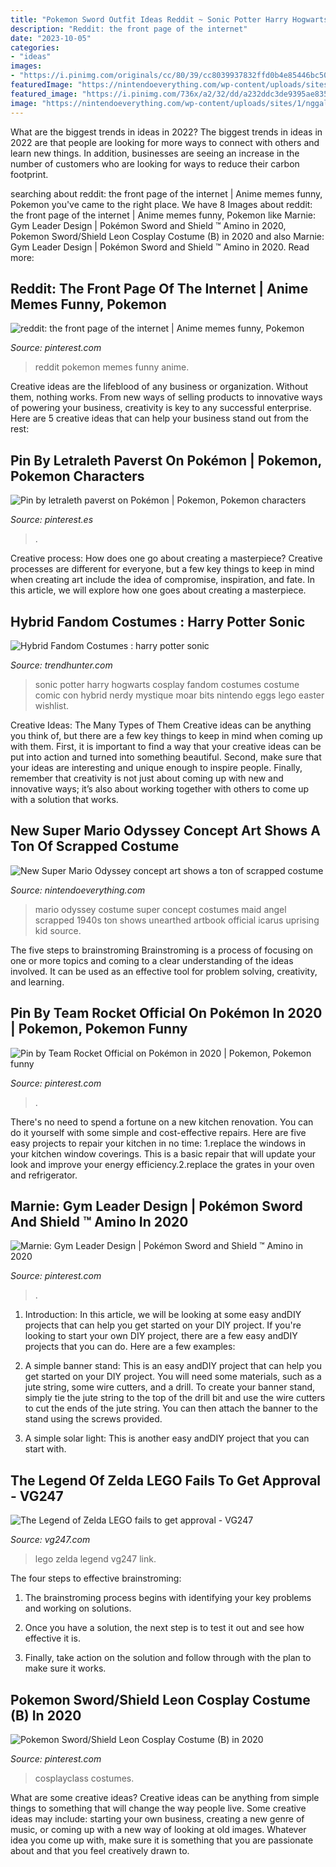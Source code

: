 ```yaml
---
title: "Pokemon Sword Outfit Ideas Reddit ~ Sonic Potter Harry Hogwarts Cosplay Fandom Costumes Costume Comic Con Hybrid Nerdy Mystique Moar Bits Nintendo Eggs Lego Easter Wishlist"
description: "Reddit: the front page of the internet"
date: "2023-10-05"
categories:
- "ideas"
images:
- "https://i.pinimg.com/originals/cc/80/39/cc8039937832ffd0b4e85446bc50f4db.jpg"
featuredImage: "https://nintendoeverything.com/wp-content/uploads/sites/1/nggallery/cut-mario-odyssey-costumes/mario-odyssey-costume-2.jpg"
featured_image: "https://i.pinimg.com/736x/a2/32/dd/a232ddc3de9395ae83584fb80af6362e.jpg"
image: "https://nintendoeverything.com/wp-content/uploads/sites/1/nggallery/cut-mario-odyssey-costumes/mario-odyssey-costume-2.jpg"
---
```



What are the biggest trends in ideas in 2022?
The biggest trends in ideas in 2022 are that people are looking for more ways to connect with others and learn new things. In addition, businesses are seeing an increase in the number of customers who are looking for ways to reduce their carbon footprint.

	

		
searching about reddit: the front page of the internet | Anime memes funny, Pokemon you've came to the right place. We have 8 Images about reddit: the front page of the internet | Anime memes funny, Pokemon like Marnie: Gym Leader Design | Pokémon Sword and Shield ™ Amino in 2020, Pokemon Sword/Shield Leon Cosplay Costume (B) in 2020 and also Marnie: Gym Leader Design | Pokémon Sword and Shield ™ Amino in 2020. Read more:
		
    
## Reddit: The Front Page Of The Internet | Anime Memes Funny, Pokemon

<img loading=lazy src="https://i.pinimg.com/736x/06/a2/0a/06a20a7746d94f5aafdd36ae7aae844d.jpg" onerror="this.onerror=null;this.src='https://tse3.mm.bing.net/th?id=OIP.7ZDbnR5VkmXjEhbxbPWsYgHaJM&amp;pid=15.1';" alt="reddit: the front page of the internet | Anime memes funny, Pokemon">

_Source: pinterest.com_

>reddit pokemon memes funny anime. 

	

Creative ideas are the lifeblood of any business or organization. Without them, nothing works. From new ways of selling products to innovative ways of powering your business, creativity is key to any successful enterprise. Here are 5 creative ideas that can help your business stand out from the rest:

    
## Pin By Letraleth Paverst On Pokémon | Pokemon, Pokemon Characters

<img loading=lazy src="https://i.pinimg.com/736x/a2/32/dd/a232ddc3de9395ae83584fb80af6362e.jpg" onerror="this.onerror=null;this.src='https://tse3.mm.bing.net/th?id=OIP.VZXE_lRlQT1GcmCWKNK0EwAAAA&amp;pid=15.1';" alt="Pin by letraleth paverst on Pokémon | Pokemon, Pokemon characters">

_Source: pinterest.es_

>. 

	

Creative process: How does one go about creating a masterpiece?
Creative processes are different for everyone, but a few key things to keep in mind when creating art include the idea of compromise, inspiration, and fate. In this article, we will explore how one goes about creating a masterpiece.

    
## Hybrid Fandom Costumes : Harry Potter Sonic

<img loading=lazy src="https://cdn.trendhunterstatic.com/thumbs/harry-potter-sonic.jpeg" onerror="this.onerror=null;this.src='https://tse1.mm.bing.net/th?id=OIP.uh1brynlIRpUFB3l1kI_ogHaJ4&amp;pid=15.1';" alt="Hybrid Fandom Costumes : harry potter sonic">

_Source: trendhunter.com_

>sonic potter harry hogwarts cosplay fandom costumes costume comic con hybrid nerdy mystique moar bits nintendo eggs lego easter wishlist. 

	

Creative Ideas: The Many Types of Them
Creative ideas can be anything you think of, but there are a few key things to keep in mind when coming up with them. First, it is important to find a way that your creative ideas can be put into action and turned into something beautiful. Second, make sure that your ideas are interesting and unique enough to inspire people. Finally, remember that creativity is not just about coming up with new and innovative ways; it’s also about working together with others to come up with a solution that works.

    
## New Super Mario Odyssey Concept Art Shows A Ton Of Scrapped Costume

<img loading=lazy src="https://nintendoeverything.com/wp-content/uploads/sites/1/nggallery/cut-mario-odyssey-costumes/mario-odyssey-costume-2.jpg" onerror="this.onerror=null;this.src='https://tse2.mm.bing.net/th?id=OIP.yFONaTZoWI0gZ0kB5HU1ugHaNK&amp;pid=15.1';" alt="New Super Mario Odyssey concept art shows a ton of scrapped costume">

_Source: nintendoeverything.com_

>mario odyssey costume super concept costumes maid angel scrapped 1940s ton shows unearthed artbook official icarus uprising kid source. 

	

The five steps to brainstroming
Brainstroming is a process of focusing on one or more topics and coming to a clear understanding of the ideas involved. It can be used as an effective tool for problem solving, creativity, and learning.

    
## Pin By Team Rocket Official On Pokémon In 2020 | Pokemon, Pokemon Funny

<img loading=lazy src="https://i.pinimg.com/736x/64/93/21/6493219228afd5696873a2f0ec6321df.jpg" onerror="this.onerror=null;this.src='https://tse4.mm.bing.net/th?id=OIP.Ayz1jDgwKdzpCbTfmHZeQQHaJ4&amp;pid=15.1';" alt="Pin by Team Rocket Official on Pokémon in 2020 | Pokemon, Pokemon funny">

_Source: pinterest.com_

>. 

	

There's no need to spend a fortune on a new kitchen renovation. You can do it yourself with some simple and cost-effective repairs. Here are five easy projects to repair your kitchen in no time: 1.replace the windows in your kitchen window coverings. This is a basic repair that will update your look and improve your energy efficiency.2.replace the grates in your oven and refrigerator.

    
## Marnie: Gym Leader Design | Pokémon Sword And Shield ™ Amino In 2020

<img loading=lazy src="https://i.pinimg.com/originals/e2/a2/82/e2a282003624c947d086c4f793779201.png" onerror="this.onerror=null;this.src='https://tse2.mm.bing.net/th?id=OIP.IqgYgoPDP-vJLjac0Ar2hwHaKW&amp;pid=15.1';" alt="Marnie: Gym Leader Design | Pokémon Sword and Shield ™ Amino in 2020">

_Source: pinterest.com_

>. 

	

1) Introduction: In this article, we will be looking at some easy andDIY projects that can help you get started on your DIY project.
If you're looking to start your own DIY project, there are a few easy andDIY projects that you can do. Here are a few examples:
1) A simple banner stand: This is an easy andDIY project that can help you get started on your DIY project. You will need some materials, such as a jute string, some wire cutters, and a drill. To create your banner stand, simply tie the jute string to the top of the drill bit and use the wire cutters to cut the ends of the jute string. You can then attach the banner to the stand using the screws provided.

2) A simple solar light: This is another easy andDIY project that you can start with.

    
## The Legend Of Zelda LEGO Fails To Get Approval - VG247

<img loading=lazy src="https://assets.vg247.com/current/2014/06/LEGO_legend_of_zelda_6.jpg" onerror="this.onerror=null;this.src='https://tse2.mm.bing.net/th?id=OIP.WoYt56twWjBsZ_SixBOWlQHaKZ&amp;pid=15.1';" alt="The Legend of Zelda LEGO fails to get approval - VG247">

_Source: vg247.com_

>lego zelda legend vg247 link. 

	

The four steps to effective brainstroming:
1. The brainstroming process begins with identifying your key problems and working on solutions.
2. Once you have a solution, the next step is to test it out and see how effective it is.

3. Finally, take action on the solution and follow through with the plan to make sure it works.

    
## Pokemon Sword/Shield Leon Cosplay Costume (B) In 2020

<img loading=lazy src="https://i.pinimg.com/originals/cc/80/39/cc8039937832ffd0b4e85446bc50f4db.jpg" onerror="this.onerror=null;this.src='https://tse2.mm.bing.net/th?id=OIP.fLdChjR3fBRBHcWCT11oLwHaHa&amp;pid=15.1';" alt="Pokemon Sword/Shield Leon Cosplay Costume (B) in 2020">

_Source: pinterest.com_

>cosplayclass costumes. 

	

What are some creative ideas?
Creative ideas can be anything from simple things to something that will change the way people live. Some creative ideas may include: starting your own business, creating a new genre of music, or coming up with a new way of looking at old images. Whatever idea you come up with, make sure it is something that you are passionate about and that you feel creatively drawn to.

